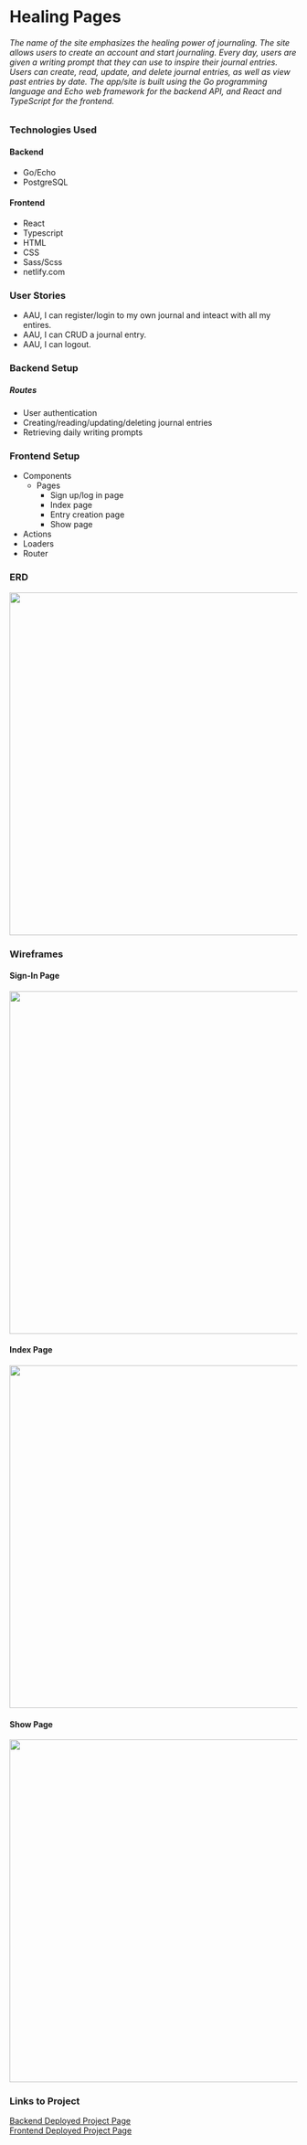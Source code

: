 # Healing Pages

###### The name of the site emphasizes the healing power of journaling. The site allows users to create an account and start journaling. Every day, users are given a writing prompt that they can use to inspire their journal entries. Users can create, read, update, and delete journal entries, as well as view past entries by date. The app/site is built using the Go programming language and Echo web framework for the backend API, and React and TypeScript for the frontend.

### Technologies Used

#### Backend

- Go/Echo
- PostgreSQL

#### Frontend

- React
- Typescript
- HTML
- CSS
- Sass/Scss
- netlify.com

### User Stories

- AAU, I can register/login to my own journal and inteact with all my entires.
- AAU, I can CRUD a journal entry.
- AAU, I can logout.

### Backend Setup

##### Routes

- User authentication
- Creating/reading/updating/deleting journal entries
- Retrieving daily writing prompts

### Frontend Setup

- Components
  - Pages
    - Sign up/log in page
    - Index page
    - Entry creation page
    - Show page
- Actions
- Loaders
- Router

### ERD

<img src="https://i.imgur.com/RK952ff.png" width="600px">

### Wireframes

#### Sign-In Page

<img src="https://i.imgur.com/2atw0Tq.jpg" width="600px">

#### Index Page

<img src="https://i.imgur.com/2Iixbie.jpg" width="600px">

#### Show Page

<img src="https://i.imgur.com/MnyGGO7.jpg" width="600px">

### Links to Project

[Backend Deployed Project Page]()  
[Frontend Deployed Project Page]()

